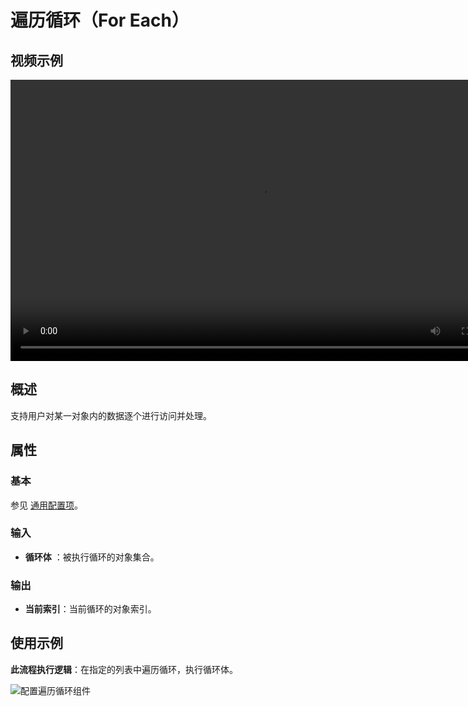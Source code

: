 # 遍历循环（For Each）

## 视频示例

<video controls height='450px' width='800px' src="https://encooacademy.oss-cn-shanghai.aliyuncs.com/activity/TraverseLoop_ForEach.mp4"></video>

## 概述

支持用户对某一对象内的数据逐个进行访问并处理。

## 属性

### 基本

参见 [通用配置项](../../Appendix/CommonConfigurationItems.md)。

### 输入

- **循环体** ：被执行循环的对象集合。

### 输出

- **当前索引**：当前循环的对象索引。

## 使用示例

**此流程执行逻辑**：在指定的列表中遍历循环，执行循环体。

![配置遍历循环组件](https://docimages.blob.core.chinacloudapi.cn/images/Activities/forEach-3.png)
